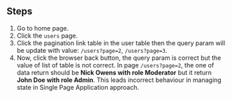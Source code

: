 ## Steps

1. Go to home page.
2. Click the `users` page.
3. Click the pagination link table in the user table then the query param will be update with value: `/users?page=2`, `/users?page=3`.
4. Now, click the browser back button, the query param is correct but the value of list of table is not correct. In page `/users?page=2`, the one of data return should be **Nick Owens with role Moderator** but it return **John Doe with role Admin**. This leads incorrect behaviour in managing state in Single Page Application approach.
